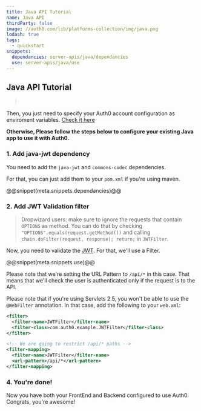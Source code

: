 ```yaml
---
title: Java API Tutorial
name: Java API
thirdParty: false
image: //auth0.com/lib/platforms-collection/img/java.png
lodash: true
tags:
  - quickstart
snippets:
  dependancies: server-apis/java/dependancies
  use: server-apis/java/use
---
```


## Java API Tutorial

<div class="package" style="text-align: center;">
  <blockquote>
    <a href="/auth0-java/master/create-package?path=examples/java-api&type=server@@account.clientParam@@" class="btn btn-lg btn-success btn-package" style="text-transform: uppercase; color: white">
      <span style="display: block">Download a Seed project</span>
    </a>
  </blockquote>
</div>

Then, you just need to specify your Auth0 account configuration as enviroment variables. [Check it here](https://github.com/auth0/auth0-java/blob/master/examples/java-api/README.md#running-the-example)

**Otherwise, Please follow the steps below to configure your existing Java app to use it with Auth0.**

### 1. Add java-jwt dependency

You need to add the `java-jwt` and `commons-codec` dependencies.

For that, you can just add them to your `pom.xml` if you're using maven.

@@snippet(meta.snippets.dependancies)@@

### 2. Add JWT Validation filter

> Dropwizard users: make sure to ignore the requests that contain `OPTIONS` as method. You can do that by checking `"OPTIONS".equals(request.getMethod())` and calling `chain.doFilter(request, response); return;` in  `JWTFilter`.

Now, you need to validate the [JWT](/jwt). For that, we'll use a Filter.

@@snippet(meta.snippets.use)@@

Please note that we're setting the URL Pattern to `/api/*` in this case. That means that we'll check the user is authenticated only if the request is to the API.

Please note that if you're using Servlets 2.5, you won't be able to use the `@WebFilter` annotation. In that case, add the following to your `web.xml`:

```xml
<filter>
  <filter-name>JWTFilter</filter-name>
  <filter-class>com.auth0.example.JWTFilter</filter-class>
</filter>

<!-- We are going to restrict /api/* paths -->
<filter-mapping>
  <filter-name>JWTFilter</filter-name>
  <url-pattern>/api/*</url-pattern>
</filter-mapping>
```


### 4. You're done!

Now you have both your FrontEnd and Backend configured to use Auth0. Congrats, you're awesome!
